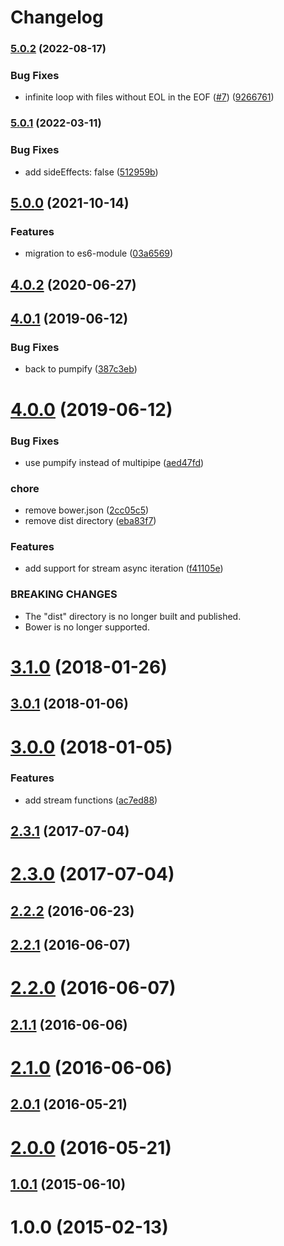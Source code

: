 # Changelog

### [5.0.2](https://www.github.com/cheminfo/sdf-parser/compare/v5.0.1...v5.0.2) (2022-08-17)


### Bug Fixes

* infinite loop with files without EOL in the EOF ([#7](https://www.github.com/cheminfo/sdf-parser/issues/7)) ([9266761](https://www.github.com/cheminfo/sdf-parser/commit/9266761dc6f2536ec5deec0bec0d10e277cb2bb0))

### [5.0.1](https://www.github.com/cheminfo/sdf-parser/compare/v5.0.0...v5.0.1) (2022-03-11)


### Bug Fixes

* add sideEffects: false ([512959b](https://www.github.com/cheminfo/sdf-parser/commit/512959b4a567f690070bfd42259ab9812ec8d8b8))

## [5.0.0](https://github.com/cheminfo/sdf-parser/compare/v4.0.2...v5.0.0) (2021-10-14)


### Features

* migration to es6-module ([03a6569](https://github.com/cheminfo/sdf-parser/commit/03a6569c95225891eaf0acf91ad6649de8382e17))

## [4.0.2](https://github.com/cheminfo/sdf-parser/compare/v4.0.1...v4.0.2) (2020-06-27)

## [4.0.1](https://github.com/cheminfo/sdf-parser/compare/v4.0.0...v4.0.1) (2019-06-12)

### Bug Fixes

- back to pumpify ([387c3eb](https://github.com/cheminfo/sdf-parser/commit/387c3eb))

# [4.0.0](https://github.com/cheminfo/sdf-parser/compare/v3.1.0...v4.0.0) (2019-06-12)

### Bug Fixes

- use pumpify instead of multipipe ([aed47fd](https://github.com/cheminfo/sdf-parser/commit/aed47fd))

### chore

- remove bower.json ([2cc05c5](https://github.com/cheminfo/sdf-parser/commit/2cc05c5))
- remove dist directory ([eba83f7](https://github.com/cheminfo/sdf-parser/commit/eba83f7))

### Features

- add support for stream async iteration ([f41105e](https://github.com/cheminfo/sdf-parser/commit/f41105e))

### BREAKING CHANGES

- The "dist" directory is no longer built and published.
- Bower is no longer supported.

# [3.1.0](https://github.com/cheminfo/sdf-parser/compare/v3.0.1...v3.1.0) (2018-01-26)

## [3.0.1](https://github.com/cheminfo/sdf-parser/compare/v3.0.0...v3.0.1) (2018-01-06)

# [3.0.0](https://github.com/cheminfo/sdf-parser/compare/v2.3.1...v3.0.0) (2018-01-05)

### Features

- add stream functions ([ac7ed88](https://github.com/cheminfo/sdf-parser/commit/ac7ed88))

## [2.3.1](https://github.com/cheminfo/sdf-parser/compare/v2.3.0...v2.3.1) (2017-07-04)

# [2.3.0](https://github.com/cheminfo/sdf-parser/compare/v2.2.2...v2.3.0) (2017-07-04)

## [2.2.2](https://github.com/cheminfo/sdf-parser/compare/v2.2.1...v2.2.2) (2016-06-23)

## [2.2.1](https://github.com/cheminfo/sdf-parser/compare/v2.2.0...v2.2.1) (2016-06-07)

# [2.2.0](https://github.com/cheminfo/sdf-parser/compare/v2.1.1...v2.2.0) (2016-06-07)

## [2.1.1](https://github.com/cheminfo/sdf-parser/compare/v2.1.0...v2.1.1) (2016-06-06)

# [2.1.0](https://github.com/cheminfo/sdf-parser/compare/v2.0.1...v2.1.0) (2016-06-06)

## [2.0.1](https://github.com/cheminfo/sdf-parser/compare/v2.0.0...v2.0.1) (2016-05-21)

# [2.0.0](https://github.com/cheminfo/sdf-parser/compare/v1.0.1...v2.0.0) (2016-05-21)

## [1.0.1](https://github.com/cheminfo/sdf-parser/compare/v1.0.0...v1.0.1) (2015-06-10)

# 1.0.0 (2015-02-13)

